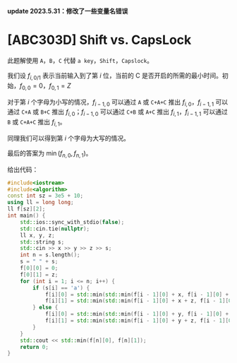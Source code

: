 **update 2023.5.31：修改了一些变量名错误**

# [ABC303D] Shift vs. CapsLock

此题解使用 `A`，`B`，`C` 代替 `a key`，`Shift`，`Capslock`。

我们设 $f_{i,0/1}$ 表示当前输入到了第 $i$ 位，当前的 C 是否开启的所需的最小时间。初始，$f_{0,0}=0$，$f_{0,1}=Z$

对于第 $i$ 个字母为小写的情况，$f_{i-1,0}$ 可以通过 `A` 或 `C+A+C` 推出 $f_{i,0}$，$f_{i-1,1}$ 可以通过 `C+A` 或 `B+C` 推出 $f_{i,0}$；$f_{i-1,0}$ 可以通过 `C+B` 或 `A+C` 推出 $f_{i,1}$，$f_{i-1,1}$ 可以通过 `B` 或 `C+A+C` 推出 $f_{i,1}$。

同理我们可以得到第 $i$ 个字母为大写的情况。

最后的答案为 $\min(f_{n,0},f_{n,1})$。

给出代码：

```cpp
#include<iostream>
#include<algorithm>
const int sz = 3e5 + 10;
using ll = long long;
ll f[sz][2];
int main() {
    std::ios::sync_with_stdio(false);
    std::cin.tie(nullptr);
    ll x, y, z;
    std::string s;
    std::cin >> x >> y >> z >> s;
    int n = s.length();
    s = " " + s;
    f[0][0] = 0;
    f[0][1] = z;
    for (int i = 1; i <= n; i++) {
        if (s[i] == 'a') {
            f[i][0] = std::min(std::min(f[i - 1][0] + x, f[i - 1][0] + z + y + z), std::min(f[i - 1][1] + z + x, f[i - 1][1] + y + z));
            f[i][1] = std::min(std::min(f[i - 1][0] + x + z, f[i - 1][0] + z + y), std::min(f[i - 1][1] + y, f[i - 1][1] + z + x + z));
        } else {
            f[i][0] = std::min(std::min(f[i - 1][0] + y, f[i - 1][0] + z + x + z), std::min(f[i - 1][1] + z + y, f[i - 1][1] + x + z));
            f[i][1] = std::min(std::min(f[i - 1][0] + y + z, f[i - 1][0] + z + x), std::min(f[i - 1][1] + x, f[i - 1][1] + z + y + z));
        }
    }
    std::cout << std::min(f[n][0], f[n][1]);
    return 0;
}
```
